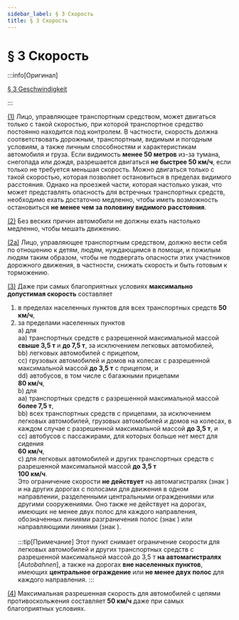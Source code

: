 ```yaml
---
sidebar_label: § 3 Скорость
title: § 3 Скорость
---
```


<VerifiedTranslationIcon />

# § 3 Скорость

:::info[Оригинал]

[§ 3 Geschwindigkeit](https://www.gesetze-im-internet.de/stvo_2013/__3.html)

:::

<span id="1">[(1)](#1)</span> Лицо, управляющее транспортным средством, может двигаться
только с такой скоростью, при которой транспортное средство постоянно находится под
контролем. В частности, скорость должна соответствовать дорожным, транспортным, видимым
и погодным условиям, а также личным способностям и характеристикам автомобиля и груза.
Если видимость **менее 50 метров** из-за тумана, снегопада или дождя, разрешается двигаться
**не быстрее 50 км/ч**, если только не требуется меньшая скорость. Можно двигаться только
с такой скоростью, которая позволяет остановиться в пределах видимого расстояния.
Однако на проезжей части, которая настолько узкая, что может представлять опасность
для встречных транспортных средств, необходимо ехать достаточно медленно, чтобы иметь
возможность остановиться **не менее чем за половину видимого расстояния**.

<span id="2">[(2)](#2)</span> Без веских причин автомобили не должны ехать настолько
медленно, чтобы мешать движению.

<span id="2a">[(2a)](#2a)</span> Лицо, управляющее транспортным средством, должно
вести себя по отношению к детям, людям, нуждающимся в помощи, и пожилым людям таким
образом, чтобы не подвергать опасности этих участников дорожного движения, в частности,
снижать скорость и быть готовым к торможению.

<span id="3">[(3)](#3)</span> Даже при самых благоприятных условиях **максимально допустимая
скорость** составляет

1. в пределах населенных пунктов для всех транспортных средств **50 км/ч**,
2. за пределами населенных пунктов  
   a) для  
   <MdTab />aa) транспортных средств с разрешенной максимальной массой **свыше 3,5 т** и **до 7,5 т**, за исключением легковых автомобилей,  
   <MdTab />bb) легковых автомобилей с прицепом,  
   <MdTab />cc) грузовых автомобилей и домов на колесах с разрешенной максимальной массой **до 3,5 т** с прицепом, и  
   <MdTab />dd) автобусов, в том числе с багажными прицепами  
   <MdTab />**80 км/ч**,  
   b) для  
   <MdTab />aa) транспортных средств с разрешенной максимальной массой **более 7,5 т**,  
   <MdTab />bb) всех транспортных средств с прицепами, за исключением легковых автомобилей, грузовых автомобилей и домов на колесах, в каждом случае с разрешенной максимальной массой **до 3,5 т**, и  
   <MdTab />cc) автобусов с пассажирами, для которых больше нет мест для сидения  
   <MdTab />**60 км/ч**,  
   c) для легковых автомобилей и других транспортных средств с разрешенной максимальной массой **до 3,5 т**  
   **100 км/ч**.  
   Это ограничение скорости **не действует** на автомагистралях (знак <TrafficSign sign="330.1" />) и на других дорогах с полосами для движения в одном направлении, разделенными центральными ограждениями или другими сооружениями. Оно также не действует на дорогах, имеющих не менее двух полос для каждого направления, обозначенных линиями разграничения полос (знак <TrafficSign sign="295" />) или направляющими линиями (знак <TrafficSign sign="340" />).<br/><br/>
   :::tip[Примечание]
   Этот пункт снимает ограничение скорости для легковых автомобилей и других транспортных средств с разрешенной максимальной массой до 3,5 т **на автомагистралях** [*Autobahnen*], а также на дорогах **вне населенных пунктов**, имеющих **центральное ограждение** или **не менее двух полос** для каждого направления.
   :::

<span id="4">[(4)](#4)</span> Максимальная разрешенная скорость для автомобилей с
цепями противоскольжения составляет **50 км/ч** даже при самых благоприятных условиях.
